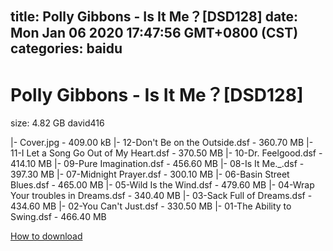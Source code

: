 
title: Polly Gibbons - Is It Me？[DSD128]
date: Mon Jan 06 2020 17:47:56 GMT+0800 (CST)    
categories: baidu
---

# Polly Gibbons - Is It Me？[DSD128]
size: 4.82 GB
 david416
 
|- Cover.jpg - 409.00 kB
|- 12-Don't Be on the Outside.dsf - 360.70 MB
|- 11-I Let a Song Go Out of My Heart.dsf - 370.50 MB
|- 10-Dr. Feelgood.dsf - 414.10 MB
|- 09-Pure Imagination.dsf - 456.60 MB
|- 08-Is It Me._.dsf - 397.30 MB
|- 07-Midnight Prayer.dsf - 300.10 MB
|- 06-Basin Street Blues.dsf - 465.00 MB
|- 05-Wild Is the Wind.dsf - 479.60 MB
|- 04-Wrap Your troubles in Dreams.dsf - 340.40 MB
|- 03-Sack Full of Dreams.dsf - 434.60 MB
|- 02-You Can't Just.dsf - 330.50 MB
|- 01-The Ability to Swing.dsf - 466.40 MB

[How to download](https://bpcam.bemobtrk.com/go/2ceec3aa-1ca2-46d6-b9ff-aaa5c184517c?jno=311)